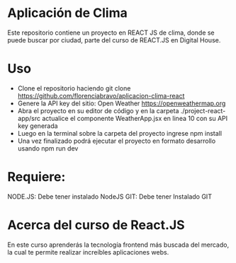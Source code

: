 # Aplicación de Clima
Este repositorio contiene un proyecto en REACT JS de clima, donde se puede buscar por ciudad, parte del curso de REACT.JS en Digital House.

# Uso
- Clone el repositorio haciendo git clone https://github.com/florenciabravo/aplicacion-clima-react
- Genere la API key del sitio: Open Weather https://openweathermap.org
- Abra el proyecto en su editor de código y en la carpeta ./project-react-app/src actualice el componente WeatherApp.jsx en linea 10 con su API key generada
- Luego en la terminal sobre la carpeta del proyecto ingrese npm install
- Una vez finalizado podrá ejecutar el proyecto en formato desarrollo usando npm run dev
# Requiere:
NODE.JS: Debe tener instalado NodeJS
GIT: Debe tener Instalado GIT
# Acerca del curso de React.JS
En este curso aprenderás la tecnología frontend más buscada del mercado, la cual te permite realizar increíbles aplicaciones webs.